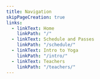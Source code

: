 ```yaml
---
title: Navigation
skipPageCreation: true
links:
  - linkText: Home
    linkPath: "/"
  - linkText: Schedule and Passes
    linkPath: "/schedule/"
  - linkText: Intro to Yoga
    linkPath: "/intro/"
  - linkText: Teachers
    linkPath: "/teachers/"
---
```

